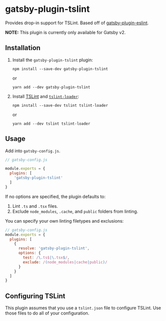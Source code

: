 # gatsby-plugin-tslint

Provides drop-in support for TSLint. Based off of [gatsby-plugin-eslint](https://github.com/mongkuen/gatsby-plugin-eslint).


**NOTE:**  This plugin is currently only available for Gatsby v2.

## Installation

1. Install the `gatsby-plugin-tslint` plugin:

    `npm install --save-dev gatsby-plugin-tslint`

    or

    `yarn add --dev gatsby-plugin-tslint`


2. Install [TSLint](https://palantir.github.io/tslint/) and [`tslint-loader`](https://github.com/wbuchwalter/tslint-loader):

    `npm install --save-dev tslint tslint-loader`

    or

    `yarn add --dev tslint tslint-loader`

## Usage

Add into `gatsby-config.js`.

```javascript
// gatsby-config.js

module.exports = {
  plugins: [
    'gatsby-plugin-tslint'
  ]
}
```

If no options are specified, the plugin defaults to:

1. Lint `.ts` and `.tsx` files.
2. Exclude `node_modules`, `.cache`, and `public` folders from linting.

You can specify your own linting filetypes and exclusions:

```javascript
// gatsby-config.js
module.exports = {
  plugins: [
    {
      resolve: 'gatsby-plugin-tslint',
      options: {
        test: /\.ts$|\.tsx$/,
        exclude: /(node_modules|cache|public)/
      }
    }
  ]
}
```

## Configuring TSLint

This plugin assumes that you use a `tslint.json` file to configure TSLint. Use those files to do all of your configuration.
